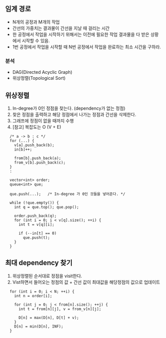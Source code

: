 ## 임계 경로

- N개의 공정과 M개의 작업
- 간선의 가중치는 결과물이 간선을 지날 때 걸리는 시간
- 한 공정에서 작업을 시작하기 위해서는 이전에 필요한 작업 결과물을 다 받은 상황에서 시작할 수 있음.
- 1번 공정에서 작업을 시작할 때 N번 공정에서 작업을 완료하는 최소 시간을 구하라.

### 분석

- DAG(Directed Acyclic Graph)
- 위상정렬(Topological Sort)

## 위상정렬

1. In-degree가 0인 정점을 찾는다. (dependency가 없는 정점)
2. 찾은 정점을 출력하고 해당 정점에서 나가는 정점과 간선을 삭제한다.
3. 그래프에 정점이 없을 때까지 수행
4. [참고] 복잡도는 O (V + E)

```
  /* a -> b : c */
  for (...) {
    v[a].push_back(b);
    in[b]++;

    from[b].push_back(a);
    from_v[b].push_back(c);    
  }
  :

  vector<int> order;
  queue<int> que;

  que.push(...);   /* In-degree 가 0인 것들을 넣어준다. */

  while (!que.empty()) {
    int q = que.top(); que.pop();

    order.push_back(q);
    for (int i = 0; i < v[q].size(); ++i) {
      int t = v[q][i];

      if (--in[t] == 0)
        que.push(t);
    }
  }
```

## 최대 dependency 찾기

1. 위상정렬된 순서대로 정점을 visit한다.
2. Vist하면서 들어오는 정점의 값 + 간선 값이 최대값을 해당정점의 값으로 업데이트

```
  for (int i = 0; i < N; ++i) {
    int n = order[i];

    for (int j = 0; j < from[n].size(); ++j) {
      int t = from[n][j], v = from_v[n][j];

      D[n] = max(D[n], D[t] + v);
    }
    D[n] = min(D[n], INF);
  }
```
